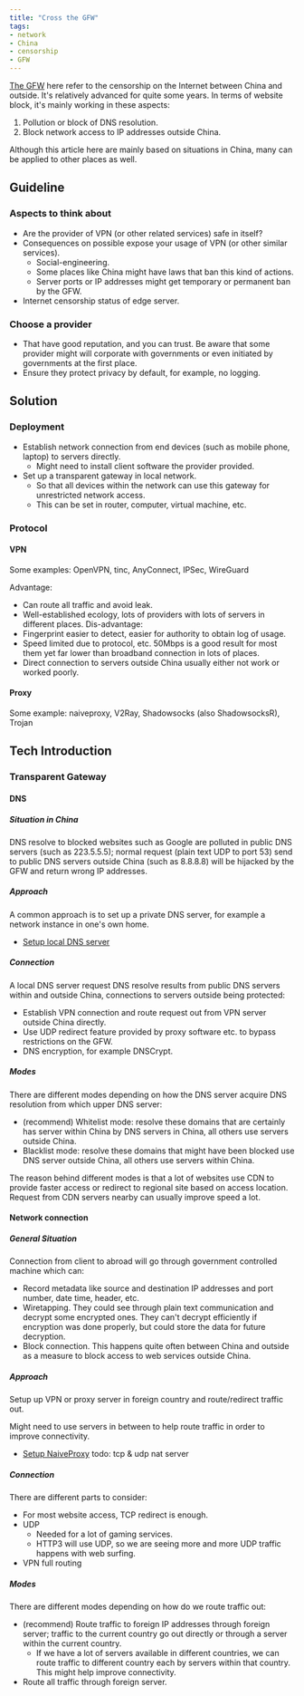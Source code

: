 ```yaml
---
title: "Cross the GFW"
tags: 
- network
- China
- censorship
- GFW
---
```


[The GFW](https://en.wikipedia.org/wiki/Great_Firewall) here refer to the censorship on the Internet between China and outside. It's relatively advanced for quite some years. In terms of website block, it's mainly working in these aspects:
1. Pollution or block of DNS resolution.
2. Block network access to IP addresses outside China.

Although this article here are mainly based on situations in China, many can be applied to other places as well.

## Guideline

### Aspects to think about
- Are the provider of VPN (or other related services) safe in itself?
- Consequences on possible expose your usage of VPN (or other similar services).
	- Social-engineering.
	- Some places like China might have laws that ban this kind of actions.
	- Server ports or IP addresses might get temporary or permanent ban by the GFW.
- Internet censorship status of edge server.
### Choose a provider
- That have good reputation, and you can trust. Be aware that some provider might will corporate with governments or even initiated by governments at the first place.
- Ensure they protect privacy by default, for example, no logging.

## Solution
### Deployment
- Establish network connection from end devices (such as mobile phone, laptop) to servers directly.
	- Might need to install client software the provider provided.
- Set up a transparent gateway in local network.
	- So that all devices within the network can use this gateway for unrestricted network access.
	- This can be set in router, computer, virtual machine, etc.
### Protocol
#### VPN
Some examples: OpenVPN, tinc, AnyConnect, IPSec, WireGuard

Advantage:
- Can route all traffic and avoid leak.
- Well-established ecology, lots of providers with lots of servers in different places.
Dis-advantage:
- Fingerprint easier to detect, easier for authority to obtain log of usage.
- Speed limited due to protocol, etc. 50Mbps is a good result for most them yet far lower than broadband connection in lots of places.
- Direct connection to servers outside China usually either not work or worked poorly.
#### Proxy
Some example: naiveproxy, V2Ray, Shadowsocks (also ShadowsocksR), Trojan

## Tech Introduction
### Transparent Gateway
#### DNS
##### Situation in China
DNS resolve to blocked websites such as Google are polluted in public DNS servers (such as 223.5.5.5); normal request (plain text UDP to port 53) send to public DNS servers outside China (such as 8.8.8.8) will be hijacked by the GFW and return wrong IP addresses.
##### Approach
A common approach is to set up a private DNS server, for example a network instance in one's own home.

- [Setup local DNS server](../toturials/setup%20local%20DNS%20server.md)

##### Connection

A local DNS server request DNS resolve results from public DNS servers within and outside China, connections to servers outside being protected:
- Establish VPN connection and route request out from VPN server outside China directly.
- Use UDP redirect feature provided by proxy software etc. to bypass restrictions on the GFW.
- DNS encryption, for example DNSCrypt.

##### Modes
There are different modes depending on how the DNS server acquire DNS resolution from which upper DNS server:
- (recommend) Whitelist mode: resolve these domains that are certainly has server within China by DNS servers in China, all others use servers outside China.
- Blacklist mode: resolve these domains that might have been blocked use DNS server outside China, all others use servers within China.

The reason behind different modes is that a lot of websites use CDN to provide faster access or redirect to regional site based on access location. Request from CDN servers nearby can usually improve speed a lot.

#### Network connection
##### General Situation
Connection from client to abroad will go through government controlled machine which can:
- Record metadata like source and destination IP addresses and port number, date time, header, etc.
- Wiretapping. They could see through plain text communication and decrypt some encrypted ones. They can't decrypt efficiently if encryption was done properly, but could store the data for future decryption.
- Block connection. This happens quite often between China and outside as a measure to block access to web services outside China.
##### Approach
Setup up VPN or proxy server in foreign country and route/redirect traffic out.

Might need to use servers in between to help route traffic in order to improve connectivity.

- [Setup NaiveProxy](../toturials/setup%20naiveproxy.md)
todo: tcp & udp nat server

##### Connection
There are different parts to consider:
- For most website access, TCP redirect is enough.
- UDP
	- Needed for a lot of gaming services.
	- HTTP3 will use UDP, so we are seeing more and more UDP traffic happens with web surfing.
- VPN full routing
##### Modes
There are different modes depending on how do we route traffic out:
- (recommend) Route traffic to foreign IP addresses through foreign server; traffic to the current country go out directly or through a server within the current country.
	- If we have a lot of servers available in different countries, we can route traffic to different country each by servers within that country. This might help improve connectivity.
- Route all traffic through foreign server.